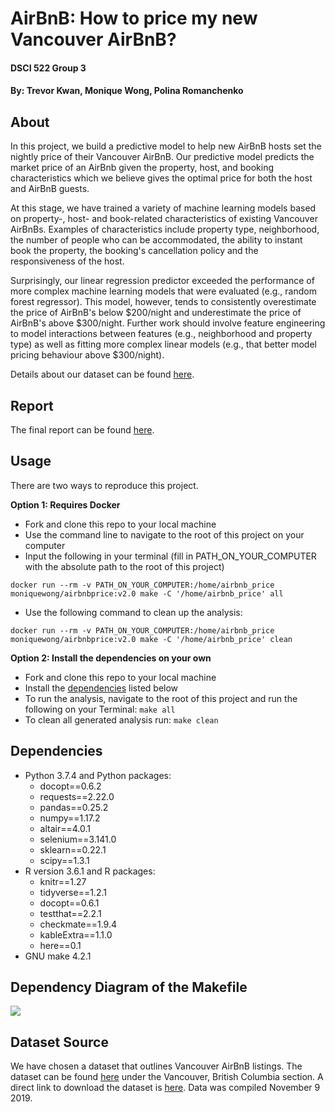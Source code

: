 # AirBnB: How to price my new Vancouver AirBnB? 
#### DSCI 522 Group 3
#### By: Trevor Kwan, Monique Wong, Polina Romanchenko

## About
In this project, we build a predictive model to help new AirBnB hosts set the nightly price of their Vancouver AirBnB. Our predictive model predicts the market price of an AirBnb given the property, host, and booking characteristics which we believe gives the optimal price for both the host and AirBnB guests. 

At this stage, we have trained a variety of machine learning models based on property-, host- and book-related characteristics of existing Vancouver AirBnBs. Examples of characteristics include property type, neighborhood, the number of people who can be accommodated, the ability to instant book the property, the booking's cancellation policy and the responsiveness of the host. 

Surprisingly, our linear regression predictor exceeded the performance of more complex machine learning models that were evaluated (e.g., random forest regressor). This model, however, tends to consistently overestimate the price of AirBnB's below \$200/night and underestimate the price of AirBnB's above \$300/night. Further work should involve feature engineering to model interactions between features (e.g., neighborhood and property type) as well as fitting more complex linear models (e.g., that better model pricing behaviour above $300/night). 

Details about our dataset can be found [here](#dataset-source).


## Report
The final report can be found [here](https://github.com/trevorkwan/Airbnb-Price-Prediction-Project-DSCI-522/blob/master/docs/final_report_milestone_2.md).

## Usage
There are two ways to reproduce this project. 

**Option 1: Requires Docker**
- Fork and clone this repo to your local machine
- Use the command line to navigate to the root of this project on your computer
- Input the following in your terminal (fill in PATH_ON_YOUR_COMPUTER with the absolute path to the root of this project)

`docker run --rm -v PATH_ON_YOUR_COMPUTER:/home/airbnb_price moniquewong/airbnbprice:v2.0 make -C '/home/airbnb_price' all`

- Use the following command to clean up the analysis:

`docker run --rm -v PATH_ON_YOUR_COMPUTER:/home/airbnb_price moniquewong/airbnbprice:v2.0 make -C '/home/airbnb_price' clean`


**Option 2: Install the dependencies on your own**
- Fork and clone this repo to your local machine
- Install the [dependencies](#dependencies) listed below
- To run the analysis, navigate to the root of this project and run the following on your Terminal:
`make all`
- To clean all generated analysis run:
`make clean`

## Dependencies
  - Python 3.7.4 and Python packages:
      - docopt==0.6.2
      - requests==2.22.0
      - pandas==0.25.2
      - numpy==1.17.2
      - altair==4.0.1
      - selenium==3.141.0
      - sklearn==0.22.1
      - scipy==1.3.1
  - R version 3.6.1 and R packages:
      - knitr==1.27
      - tidyverse==1.2.1
      - docopt==0.6.1
      - testthat==2.2.1
      - checkmate==1.9.4
      - kableExtra==1.1.0
      - here==0.1
  - GNU make 4.2.1

## Dependency Diagram of the Makefile
![](makefile-details/Makefile.png)

## Dataset Source
We have chosen a dataset that outlines Vancouver AirBnB listings. The dataset can be found [here](http://insideairbnb.com/get-the-data.html) under the Vancouver, British Columbia section. A direct link to download the dataset is [here](http://data.insideairbnb.com/canada/bc/vancouver/2019-11-09/data/listings.csv.gz). Data was compiled November 9 2019. 
